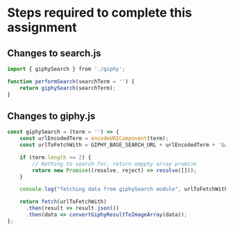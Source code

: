 # Steps required to complete this assignment

## Changes to search.js

```javascript
import { giphySearch } from './giphy';

function performSearch(searchTerm = '') {
    return giphySearch(searchTerm);
}
```


## Changes to giphy.js

```javascript
const giphySearch = (term = '') => {
    const urlEncodedTerm = encodeURIComponent(term);
    const urlToFetchWith = GIPHY_BASE_SEARCH_URL + urlEncodedTerm + '&api_key=' + GIPHY_API_KEY;

    if (term.length <= 2) {
        // Nothing to search for, return emppty array promise
        return new Promise((resolve, reject) => resolve([]));
    }

    console.log("fetching data from giphySearch module", urlToFetchWith);

    return fetch(urlToFetchWith)
      .then(result => result.json())
      .then(data => convertGiphyResultToImageArray(data));
};
```
